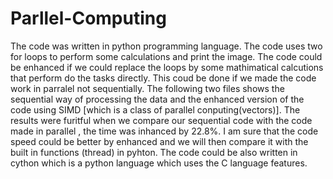 # Parllel-Computing
The code was written in python programming language. The code uses two for loops to perform some calculations and print the image. The code could be enhanced if we could replace the loops by some mathimatical calcutions that perform do the tasks directly. This coud be done if we made the code work in parralel not sequentially. 
The following two files shows the sequential way of processing  the data and  the enhanced version of the code using  SIMD [which is a class of parallel conputing(vectors)].
The results were furitful when we compare our sequential code with the code made in parallel , the time was inhanced by 22.8%.
I am sure that the code speed could be better by enhanced and we will then compare it with the built in functions (thread) in pyhton. The code could be also written in cython which is a python language which uses the C language features.
